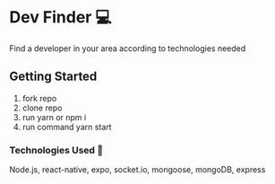 # Dev Finder 💻 

Find a developer in your area according to technologies needed

## Getting Started

1. fork repo
2. clone repo
3. run yarn or npm i
4. run command yarn start

### Technologies Used 💼 

Node.js, react-native, expo, socket.io,  mongoose, mongoDB, express


